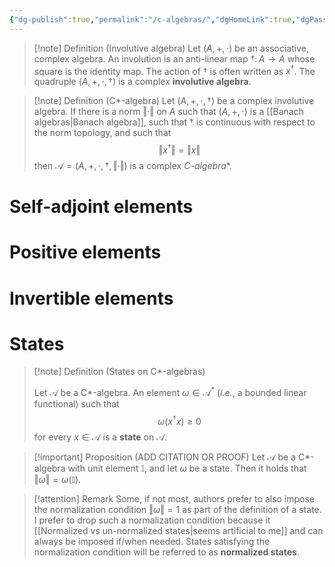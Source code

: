 ```yaml
---
{"dg-publish":true,"permalink":"/c-algebras/","dgHomeLink":true,"dgPassFrontmatter":false,"dgShowBacklinks":false,"dgShowLocalGraph":true,"dgShowInlineTitle":false,"dgShowFileTree":true,"dgEnableSearch":true}
---
```



>[!note] Definition (Involutive algebra)
Let $(A,+,\cdot)$ be an associative, complex algebra. An involution is an anti-linear map $\dagger \colon A\rightarrow A$ whose square is the identity map. The action of $\dagger$ is often written as $x^{\dagger}$. The quadruple $(A,+,\cdot,\dagger)$ is a complex **involutive algebra**.

>[!note] Definition (C*-algebra)
>Let $(A,+,\cdot,\dagger)$ be a complex involutive algebra. If there is a norm $\Vert\cdot\Vert$ on $A$ such that $(A,+,\cdot)$ is a [[Banach algebras\|Banach algebra]], such that $\dagger$ is continuous with respect to the norm topology, and such that
>$$
>\Vert x^{\dagger}\Vert = \Vert x\Vert
>$$
>then $\mathscr{A}=(A,+,\cdot,\dagger,\Vert\cdot\Vert)$ is a complex **C*-algebra**.

# Self-adjoint elements

# Positive elements 

# Invertible elements

# States 

>[!note] Definition (States on C*-algebras)
>
>Let $\mathscr{A}$ be a C*-algebra. An element $\omega\in\mathscr{A}^{*}$ (_i.e._, a bounded linear functional) such that 
>$$
>\omega(x^{\dagger}x)\geq 0
>$$
>for every $x\in\mathscr{A}$ is a **state** on $\mathscr{A}$.

>[!important] Proposition (ADD CITATION OR PROOF)
>Let $\mathscr{A}$ be a C*-algebra with unit element $\mathbb{I}$, and let $\omega$ be a state. Then it holds that $\Vert \omega \Vert =\omega(\mathbb{I})$.

>[!attention] Remark
>Some, if not most, authors prefer to also impose the normalization condition  $\Vert\omega\Vert=1$ as part of the definition of a state. I prefer to drop such a normalization condition because it [[Normalized vs un-normalized states\|seems artificial to me]] and can always be imposed if/when needed. 
>States satisfying the normalization condition will be referred to as **normalized states**.
